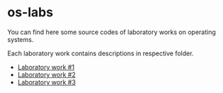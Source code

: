 # os-labs
You can find here some source codes of laboratory works on operating systems.

Each laboratory work contains descriptions in respective folder.

- [Laboratory work #1](/LabWork1)
- [Laboratory work #2](/LabWork2)
- [Laboratory work #3](/LabWork3)
